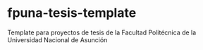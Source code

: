 fpuna-tesis-template
====================

Template para proyectos de tesis de la Facultad Politécnica de la Universidad Nacional de Asunción
